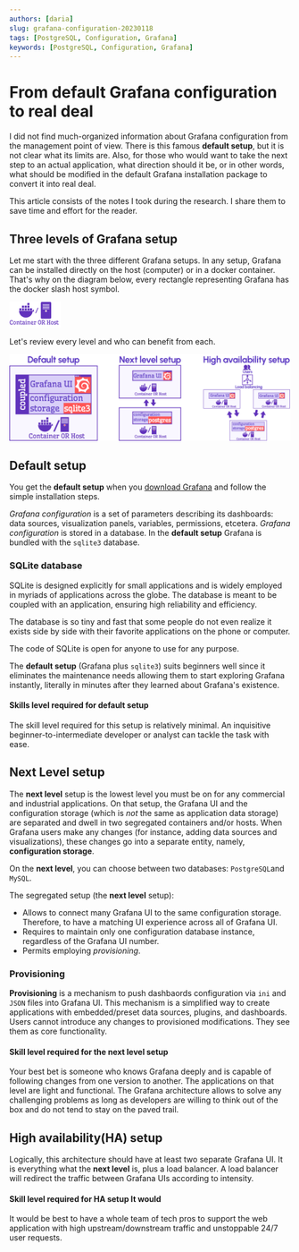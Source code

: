 ```yaml
---
authors: [daria]
slug: grafana-configuration-20230118
tags: [PostgreSQL, Configuration, Grafana]
keywords: [PostgreSQL, Configuration, Grafana]
---
```


# From default Grafana configuration to real deal

I did not find much-organized information about Grafana configuration from the management point of view. There is this famous **default setup**, but it is not clear what its limits are. Also, for those who would want to take the next step to an actual application, what direction should it be, or in other words, what should be modified in the default Grafana installation package to convert it into real deal.

<!--truncate-->

This article consists of the notes I took during the research. I share them to save time and effort for the reader. 

## Three levels of Grafana setup

Let me start with the three different Grafana setups. In any setup, Grafana can be installed directly on the host (computer) or in a docker container. That's why on the diagram below, every rectangle representing Grafana has the docker slash host symbol. 

![Docker and Host icon](container-host.png)

Let's review every level and who can benefit from each.

![Default, Next Level and High Availability setup](setup.png)

## Default setup

You get the **default setup**  when you [download Grafana](https://grafana.com/grafana/download?pg=get&plcmt=selfmanaged-box1-cta1) and follow the simple installation steps.

*Grafana configuration* is a set of parameters describing its dashboards: data sources, visualization panels, variables, permissions, etcetera. *Grafana configuration* is stored in a database. In the **default setup** Grafana is bundled with the `sqlite3` database.

### SQLite database

SQLite is designed explicitly for small applications and is widely employed in myriads of applications across the globe. The database is meant to be coupled with an application, ensuring high reliability and efficiency. 

The database is so tiny and fast that some people do not even realize it exists side by side with their favorite applications on the phone or computer.

The code of SQLite is open for anyone to use for any purpose. 

The **default setup** (Grafana plus `sqlite3`) suits beginners well since it eliminates the maintenance needs allowing them to start exploring Grafana instantly, literally in minutes after they learned about Grafana's existence. 

#### Skills level required for default setup

The skill level required for this setup is relatively minimal. An inquisitive beginner-to-intermediate developer or analyst can tackle the task with ease.

## Next Level setup

The **next level** setup is the lowest level you must be on for any commercial and industrial applications. On that setup, the Grafana UI and the configuration storage (which is *not* the same as application data storage) are separated and dwell in two segregated containers and/or hosts.
When Grafana users make any changes (for instance, adding data sources and visualizations), these changes go into a separate entity, namely, **configuration storage**. 

On the **next level**, you can choose between two databases: `PostgreSQL`and `MySQL`.

The segregated setup (the **next level** setup):
- Allows to connect many Grafana UI to the same configuration storage. Therefore, to have a matching UI experience across all of Grafana UI.
- Requires to maintain only one configuration database instance, regardless of the Grafana UI number.
- Permits employing _provisioning_.

### Provisioning

**Provisioning** is a mechanism to push dashbaords configuration via ``ini`` and ``JSON`` files into Grafana UI. 
This mechanism is a simplified way to create applications with embedded/preset data sources, plugins, and dashboards. Users cannot introduce any changes to provisioned modifications. They see them as core functionality. 

#### Skill level required for the next level setup

Your best bet is someone who knows Grafana deeply and is capable of following changes from one version to another. 
The applications on that level are light and functional. The Grafana architecture allows to solve any challenging problems as long as developers are willing to think out of the box and do not tend to stay on the paved trail. 

## High availability(HA) setup
Logically, this architecture should have at least two separate Grafana UI. It is everything what the **next level** is, plus a load balancer. A load balancer will redirect the traffic between Grafana UIs according to intensity. 

#### Skill level required for HA setup It would

It would be best to have a whole team of tech pros to support the web application with high upstream/downstream traffic and unstoppable 24/7 user requests.   


